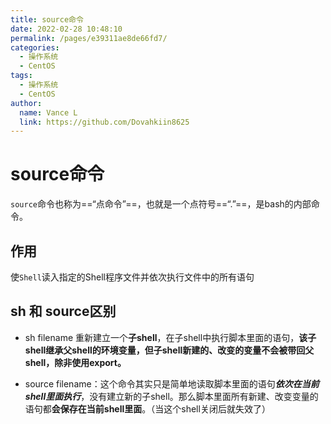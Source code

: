 ```yaml
---
title: source命令
date: 2022-02-28 10:48:10
permalink: /pages/e39311ae8de66fd7/
categories:
  - 操作系统
  - CentOS
tags:
  - 操作系统
  - CentOS
author: 
  name: Vance L
  link: https://github.com/Dovahkiin8625
---
```


# source命令

`source`命令也称为==“点命令”==，也就是一个点符号==“.”==，是bash的内部命令。

## 作用

使`Shell`读入指定的Shell程序文件并依次执行文件中的所有语句

## sh 和 source区别

* sh filename 重新建立一个**子shell**，在子shell中执行脚本里面的语句，**该子shell继承父shell的环境变量，但子shell新建的、改变的变量不会被带回父shell，除非使用export。**

* source filename：这个命令其实只是简单地读取脚本里面的语句***依次在当前shell里面执行***，没有建立新的子shell。那么脚本里面所有新建、改变变量的语句都**会保存在当前shell里面**。（当这个shell关闭后就失效了）
